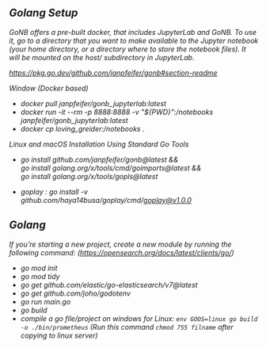 <i> 

## Golang Setup

GoNB offers a pre-built docker, that includes JupyterLab and GoNB. To use it, go to a directory that you want to make available to the Jupyter notebook (your home directory, or a directory where to store the notebook files). It will be mounted on the host/ subdirectory in JupyterLab.

https://pkg.go.dev/github.com/janpfeifer/gonb#section-readme

Window (Docker based)
- docker pull janpfeifer/gonb_jupyterlab:latest
- docker run -it --rm -p 8888:8888 -v "${PWD}":/notebooks janpfeifer/gonb_jupyterlab:latest
- docker cp loving_greider:/notebooks .

Linux and macOS Installation Using Standard Go Tools
- go install github.com/janpfeifer/gonb@latest && \
  go install golang.org/x/tools/cmd/goimports@latest && \
  go install golang.org/x/tools/gopls@latest

- goplay : go install -v github.com/haya14busa/goplay/cmd/goplay@v1.0.0

## Golang
If you’re starting a new project, create a new module by running the following command: (https://opensearch.org/docs/latest/clients/go/)
- go mod init <mymodulename>
- go mod tidy
- go get github.com/elastic/go-elasticsearch/v7@latest
- go get github.com/joho/godotenv
- go run main.go
- go build
- compile a go file/project on windows for Linux: `env GOOS=linux go build -o ./bin/prometheus` (Run this command `chmod 755 filname` after copying to linux server)
